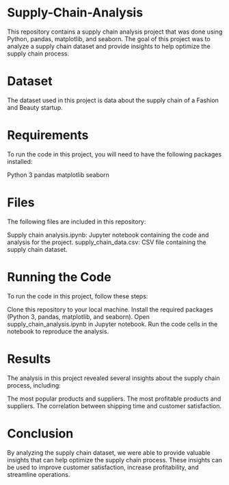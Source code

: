 # Supply-Chain-Analysis


This repository contains a supply chain analysis project that was done using Python, pandas, matplotlib, and seaborn. The goal of this project was to analyze a supply chain dataset and provide insights to help optimize the supply chain process.

# Dataset
The dataset used in this project is data about the supply chain of a Fashion and Beauty startup. 

# Requirements
To run the code in this project, you will need to have the following packages installed:

Python 3
pandas
matplotlib
seaborn

# Files
The following files are included in this repository:

Supply chain analysis.ipynb: Jupyter notebook containing the code and analysis for the project.
supply_chain_data.csv: CSV file containing the supply chain dataset.

# Running the Code
To run the code in this project, follow these steps:

Clone this repository to your local machine.
Install the required packages (Python 3, pandas, matplotlib, and seaborn).
Open supply_chain_analysis.ipynb in Jupyter notebook.
Run the code cells in the notebook to reproduce the analysis.

# Results
The analysis in this project revealed several insights about the supply chain process, including:

The most popular products and suppliers.
The most profitable products and suppliers.
The correlation between shipping time and customer satisfaction.

# Conclusion
By analyzing the supply chain dataset, we were able to provide valuable insights that can help optimize the supply chain process. These insights can be used to improve customer satisfaction, increase profitability, and streamline operations.

